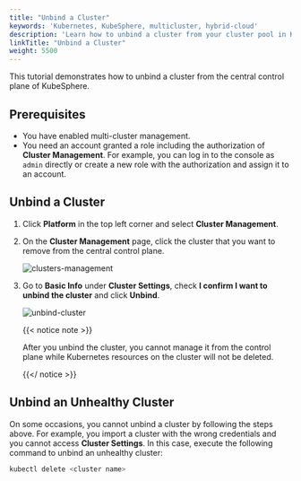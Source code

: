 ```yaml
---
title: "Unbind a Cluster"
keywords: 'Kubernetes, KubeSphere, multicluster, hybrid-cloud'
description: 'Learn how to unbind a cluster from your cluster pool in KubeSphere.'
linkTitle: "Unbind a Cluster"
weight: 5500
---
```


This tutorial demonstrates how to unbind a cluster from the central control plane of KubeSphere.

## Prerequisites

- You have enabled multi-cluster management.
- You need an account granted a role including the authorization of **Cluster Management**. For example, you can log in to the console as `admin` directly or create a new role with the authorization and assign it to an account.

## Unbind a Cluster

1. Click **Platform** in the top left corner and select **Cluster Management**.

2. On the **Cluster Management** page, click the cluster that you want to remove from the central control plane.

   ![clusters-management](/images/docs/multicluster-management/unbind-a-cluster/clusters-management.jpg)

3. Go to **Basic Info** under **Cluster Settings**, check **I confirm I want to unbind the cluster** and click **Unbind**.

   ![unbind-cluster](/images/docs/multicluster-management/unbind-a-cluster/unbind-cluster.jpg)

   {{< notice note >}}

   After you unbind the cluster, you cannot manage it from the control plane while Kubernetes resources on the cluster will not be deleted.

   {{</ notice >}} 

## Unbind an Unhealthy Cluster

On some occasions, you cannot unbind a cluster by following the steps above. For example, you import a cluster with the wrong credentials and you cannot access **Cluster Settings**. In this case, execute the following command to unbind an unhealthy cluster:

```bash
kubectl delete <cluster name>
```

